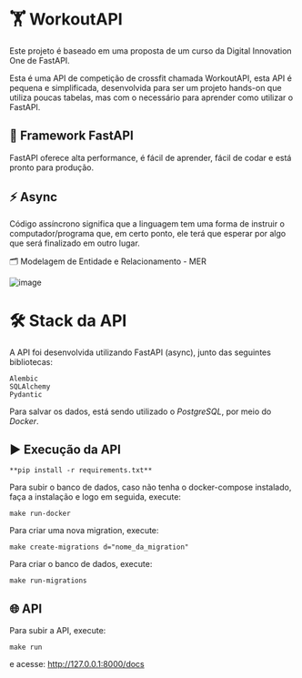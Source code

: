# 🏋️ WorkoutAPI

Este projeto é baseado em uma proposta de um curso da  Digital Innovation One de  FastAPI. 

Esta é uma API de competição de crossfit chamada WorkoutAPI, esta API é pequena e simplificada, desenvolvida para ser um 
projeto hands-on que utiliza poucas tabelas, mas com o necessário para aprender como utilizar o FastAPI.

## 🚀 Framework FastAPI

FastAPI oferece alta performance, é fácil de aprender, fácil de codar e está pronto para produção.

## ⚡ Async

Código assíncrono significa que a linguagem tem uma forma de instruir o computador/programa que, em certo ponto, ele terá que esperar por algo que será finalizado em outro lugar.


🗂️ Modelagem de Entidade e Relacionamento - MER

![image](https://github.com/user-attachments/assets/6c6968f7-2a56-4bc2-8a1b-f2ec852c81c5)


# 🛠️ Stack da API

A API foi desenvolvida utilizando FastAPI (async), junto das seguintes bibliotecas:

    Alembic
    SQLAlchemy
    Pydantic

Para salvar os dados, está sendo utilizado o *PostgreSQL*, por meio do *Docker*.

## ▶️ Execução da API

`**pip install -r requirements.txt**`


Para subir o banco de dados, caso não tenha o docker-compose instalado, faça a instalação e logo em seguida, execute:


`make run-docker`

Para criar uma nova migration, execute:


`make create-migrations d="nome_da_migration"`

Para criar o banco de dados, execute:


`make run-migrations`

## 🌐 API

Para subir a API, execute:


`make run`

e acesse: http://127.0.0.1:8000/docs
